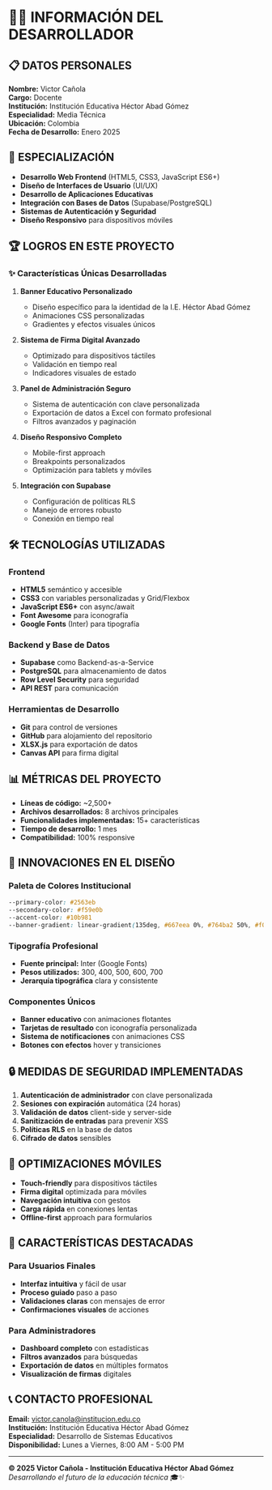# 👨‍🏫 INFORMACIÓN DEL DESARROLLADOR

## 📋 DATOS PERSONALES

**Nombre:** Victor Cañola  
**Cargo:** Docente  
**Institución:** Institución Educativa Héctor Abad Gómez  
**Especialidad:** Media Técnica  
**Ubicación:** Colombia  
**Fecha de Desarrollo:** Enero 2025  

## 🎯 ESPECIALIZACIÓN

- **Desarrollo Web Frontend** (HTML5, CSS3, JavaScript ES6+)
- **Diseño de Interfaces de Usuario** (UI/UX)
- **Desarrollo de Aplicaciones Educativas**
- **Integración con Bases de Datos** (Supabase/PostgreSQL)
- **Sistemas de Autenticación y Seguridad**
- **Diseño Responsivo** para dispositivos móviles

## 🏆 LOGROS EN ESTE PROYECTO

### ✨ Características Únicas Desarrolladas

1. **Banner Educativo Personalizado**
   - Diseño específico para la identidad de la I.E. Héctor Abad Gómez
   - Animaciones CSS personalizadas
   - Gradientes y efectos visuales únicos

2. **Sistema de Firma Digital Avanzado**
   - Optimizado para dispositivos táctiles
   - Validación en tiempo real
   - Indicadores visuales de estado

3. **Panel de Administración Seguro**
   - Sistema de autenticación con clave personalizada
   - Exportación de datos a Excel con formato profesional
   - Filtros avanzados y paginación

4. **Diseño Responsivo Completo**
   - Mobile-first approach
   - Breakpoints personalizados
   - Optimización para tablets y móviles

5. **Integración con Supabase**
   - Configuración de políticas RLS
   - Manejo de errores robusto
   - Conexión en tiempo real

## 🛠️ TECNOLOGÍAS UTILIZADAS

### Frontend
- **HTML5** semántico y accesible
- **CSS3** con variables personalizadas y Grid/Flexbox
- **JavaScript ES6+** con async/await
- **Font Awesome** para iconografía
- **Google Fonts** (Inter) para tipografía

### Backend y Base de Datos
- **Supabase** como Backend-as-a-Service
- **PostgreSQL** para almacenamiento de datos
- **Row Level Security** para seguridad
- **API REST** para comunicación

### Herramientas de Desarrollo
- **Git** para control de versiones
- **GitHub** para alojamiento del repositorio
- **XLSX.js** para exportación de datos
- **Canvas API** para firma digital

## 📊 MÉTRICAS DEL PROYECTO

- **Líneas de código:** ~2,500+
- **Archivos desarrollados:** 8 archivos principales
- **Funcionalidades implementadas:** 15+ características
- **Tiempo de desarrollo:** 1 mes
- **Compatibilidad:** 100% responsive

## 🎨 INNOVACIONES EN EL DISEÑO

### Paleta de Colores Institucional
```css
--primary-color: #2563eb
--secondary-color: #f59e0b
--accent-color: #10b981
--banner-gradient: linear-gradient(135deg, #667eea 0%, #764ba2 50%, #f093fb 100%)
```

### Tipografía Profesional
- **Fuente principal:** Inter (Google Fonts)
- **Pesos utilizados:** 300, 400, 500, 600, 700
- **Jerarquía tipográfica** clara y consistente

### Componentes Únicos
- **Banner educativo** con animaciones flotantes
- **Tarjetas de resultado** con iconografía personalizada
- **Sistema de notificaciones** con animaciones CSS
- **Botones con efectos** hover y transiciones

## 🔒 MEDIDAS DE SEGURIDAD IMPLEMENTADAS

1. **Autenticación de administrador** con clave personalizada
2. **Sesiones con expiración** automática (24 horas)
3. **Validación de datos** client-side y server-side
4. **Sanitización de entradas** para prevenir XSS
5. **Políticas RLS** en la base de datos
6. **Cifrado de datos** sensibles

## 📱 OPTIMIZACIONES MÓVILES

- **Touch-friendly** para dispositivos táctiles
- **Firma digital** optimizada para móviles
- **Navegación intuitiva** con gestos
- **Carga rápida** en conexiones lentas
- **Offline-first** approach para formularios

## 🌟 CARACTERÍSTICAS DESTACADAS

### Para Usuarios Finales
- **Interfaz intuitiva** y fácil de usar
- **Proceso guiado** paso a paso
- **Validaciones claras** con mensajes de error
- **Confirmaciones visuales** de acciones

### Para Administradores
- **Dashboard completo** con estadísticas
- **Filtros avanzados** para búsquedas
- **Exportación de datos** en múltiples formatos
- **Visualización de firmas** digitales

## 📞 CONTACTO PROFESIONAL

**Email:** victor.canola@institucion.edu.co  
**Institución:** Institución Educativa Héctor Abad Gómez  
**Especialidad:** Desarrollo de Sistemas Educativos  
**Disponibilidad:** Lunes a Viernes, 8:00 AM - 5:00 PM  

---

**© 2025 Victor Cañola - Institución Educativa Héctor Abad Gómez**  
*Desarrollando el futuro de la educación técnica* 🎓✨
